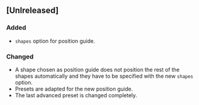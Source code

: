 ## [Unlreleased]

### Added
- `shapes` option for position guide.

### Changed
- A shape chosen as position guide does not position the rest of the shapes automatically and they have to be specified with the new `shapes` option.
- Presets are adapted for the new position guide.
- The last advanced preset is changed completely.